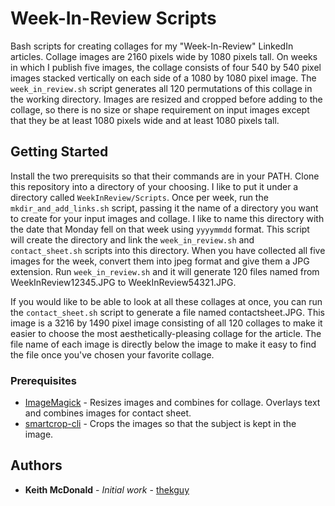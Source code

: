 # Week-In-Review Scripts

Bash scripts for creating collages for my "Week-In-Review" LinkedIn articles. Collage images are 2160 pixels wide by 1080 pixels tall. On weeks in which I publish five images, the collage consists of four 540 by 540 pixel images stacked vertically on each side of a 1080 by 1080 pixel image. The `week_in_review.sh` script generates all 120 permutations of this collage in the working directory. Images are resized and cropped before adding to the collage, so there is no size or shape requirement on input images except that they be at least 1080 pixels wide and at least 1080 pixels tall.

## Getting Started

Install the two prerequisits so that their commands are in your PATH. Clone this repository into a directory of your choosing. I like to put it under a directory called `WeekInReview/Scripts`. Once per week, run the `mkdir_and_add_links.sh` script, passing it the name of a directory you want to create for your input images and collage. I like to name this directory with the date that Monday fell on that week using `yyyymmdd` format. This script will create the directory and link the `week_in_review.sh` and `contact_sheet.sh` scripts into this directory. When you have collected all five images for the week, convert them into jpeg format and give them a JPG extension. Run `week_in_review.sh` and it will generate 120 files named from WeekInReview12345.JPG to WeekInReview54321.JPG.

If you would like to be able to look at all these collages at once, you can run the `contact_sheet.sh` script to generate a file named contactsheet.JPG. This image is a 3216 by 1490 pixel image consisting of all 120 collages to make it easier to choose the most aesthetically-pleasing collage for the article. The file name of each image is directly below the image to make it easy to find the file once you've chosen your favorite collage.

### Prerequisites

* [ImageMagick](https://www.imagemagick.org/script/index.php) - Resizes images and combines for collage. Overlays text and combines images for contact sheet.
* [smartcrop-cli](https://github.com/jwagner/smartcrop-cli) - Crops the images so that the subject is kept in the image.

## Authors

* **Keith McDonald** - *Initial work* - [thekguy](https://github.com/thekguy)

